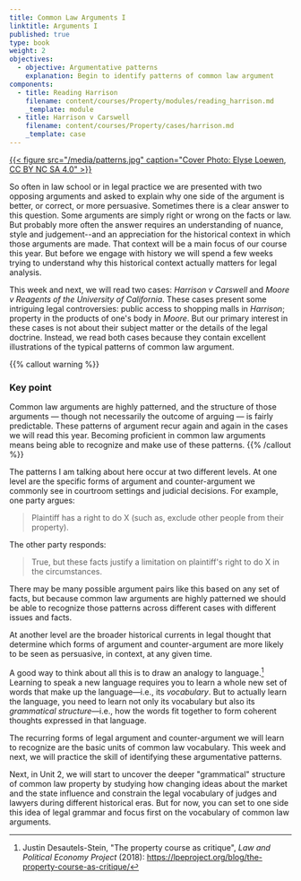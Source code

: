 ```yaml
---
title: Common Law Arguments I
linktitle: Arguments I
published: true
type: book
weight: 2
objectives:
  - objective: Argumentative patterns
    explanation: Begin to identify patterns of common law argument
components:
  - title: Reading Harrison
    filename: content/courses/Property/modules/reading_harrison.md
    _template: module
  - title: Harrison v Carswell
    filename: content/courses/Property/cases/harrison.md
    _template: case
---
```


[{{< figure src="/media/patterns.jpg" caption="Cover Photo: Elyse Loewen, CC BY NC SA 4.0" >}}](../courses/property) 

So often in law school or in legal practice we are presented with two opposing arguments and asked to explain why one side of the argument is better, or correct, or more persuasive. Sometimes there is a clear answer to this question. Some arguments are simply right or wrong on the facts or law. But probably more often the answer requires an understanding of nuance, style and judgement--and an appreciation for the historical context in which those arguments are made. That context will be a main focus of our course this year. But before we engage with history we will spend a few weeks trying to understand why this historical context actually matters for legal analysis. 

This week and next, we will read two cases: *Harrison v Carswell* and *Moore v Reagents of the University of California*. These cases present some intriguing legal controversies: public access to shopping malls in *Harrison*; property in the products of one's body in *Moore*. But our primary interest in these cases is not about their subject matter or the details of the legal doctrine. Instead, we read both cases because they contain excellent illustrations of the typical patterns of common law argument. 

{{% callout warning %}} 

### Key point

Common law arguments are highly patterned, and the structure of those arguments — though not necessarily the outcome of arguing — is fairly predictable. These patterns of argument recur again and again in the cases we will read this year. Becoming proficient in common law arguments means being able to recognize and make use of these patterns.
{{% /callout %}}

The patterns I am talking about here occur at two different levels. At one level are the specific forms of argument and counter-argument we commonly see in courtroom settings and judicial decisions. For example, one party argues:

> Plaintiff has a right to do X (such as, exclude other people from their property).

The other party responds:

> True, but these facts justify a limitation on plaintiff's right to do X in the circumstances.

There may be many possible argument pairs like this based on any set of facts, but because common law arguments are highly patterned we should be able to recognize those patterns across different cases with different issues and facts.

At another level are the broader historical currents in legal thought that determine which forms of argument and counter-argument are more likely to be seen as persuasive, in context, at any given time.

A good way to think about all this is to draw an analogy to language.[^stein2018] Learning to speak a new language requires you to learn a whole new set of words that make up the language—i.e., its *vocabulary*. But to actually learn the language, you need to learn not only its vocabulary but also its *grammatical structure*—i.e., how the words fit together to form coherent thoughts expressed in that language. 

The recurring forms of legal argument and counter-argument we will learn to recognize are the basic units of common law vocabulary. This week and next, we will practice the skill of identifying these argumentative patterns.

Next, in Unit 2, we will start to uncover the deeper "grammatical" structure of common law property by studying how changing ideas about the market and the state influence and constrain the legal vocabulary of judges and lawyers during different historical eras. But for now, you can set to one side this idea of legal grammar and focus first on the vocabulary of common law arguments.

[^stein2018]: Justin Desautels-Stein, "The property course as critique", *Law and Political Economy Project* (2018): https://lpeproject.org/blog/the-property-course-as-critique/